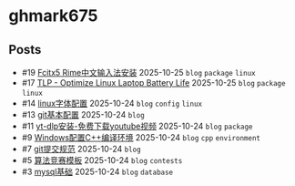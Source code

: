 # ghmark675
## Posts
- #19 [Fcitx5 Rime中文输入法安装](articles/19.md) 2025-10-25 `blog` `package` `linux`
- #17 [TLP - Optimize Linux Laptop Battery Life](articles/17.md) 2025-10-25 `blog` `package` `linux`
- #14 [linux字体配置](articles/14.md) 2025-10-24 `blog` `config` `linux`
- #13 [git基本配置](articles/13.md) 2025-10-24 `blog`
- #11 [yt-dlp安装-免费下载youtube视频](articles/11.md) 2025-10-24 `blog` `package`
- #9 [Windows配置C++编译环境](articles/9.md) 2025-10-24 `blog` `cpp` `environment`
- #7 [git提交规范](articles/7.md) 2025-10-24 `blog`
- #5 [算法竞赛模板](articles/5.md) 2025-10-24 `blog` `contests`
- #3 [mysql基础](articles/3.md) 2025-10-24 `blog` `database`
